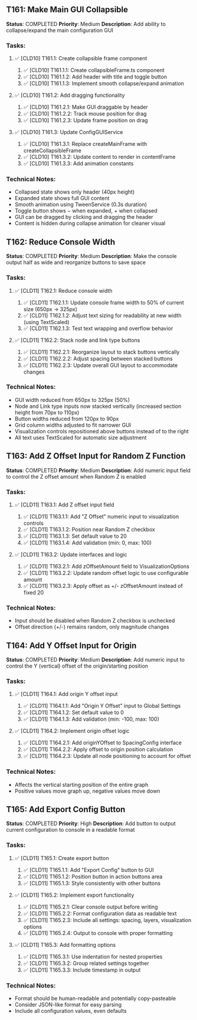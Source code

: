 ## T161: Make Main GUI Collapsible

**Status**: COMPLETED
**Priority**: Medium
**Description**: Add ability to collapse/expand the main configuration GUI

### Tasks:

1. ✅ [CLD10] T161.1: Create collapsible frame component

   1. ✅ [CLD10] T161.1.1: Create collapsibleFrame.ts component
   2. ✅ [CLD10] T161.1.2: Add header with title and toggle button
   3. ✅ [CLD10] T161.1.3: Implement smooth collapse/expand animation

2. ✅ [CLD10] T161.2: Add dragging functionality

   1. ✅ [CLD10] T161.2.1: Make GUI draggable by header
   2. ✅ [CLD10] T161.2.2: Track mouse position for drag
   3. ✅ [CLD10] T161.2.3: Update frame position on drag

3. ✅ [CLD10] T161.3: Update ConfigGUIService

   1. ✅ [CLD10] T161.3.1: Replace createMainFrame with createCollapsibleFrame
   2. ✅ [CLD10] T161.3.2: Update content to render in contentFrame
   3. ✅ [CLD10] T161.3.3: Add animation constants

### Technical Notes:

- Collapsed state shows only header (40px height)
- Expanded state shows full GUI content
- Smooth animation using TweenService (0.3s duration)
- Toggle button shows − when expanded, + when collapsed
- GUI can be dragged by clicking and dragging the header
- Content is hidden during collapse animation for cleaner visual

## T162: Reduce Console Width

**Status**: COMPLETED
**Priority**: Medium
**Description**: Make the console output half as wide and reorganize buttons to save space

### Tasks:

1. ✅ [CLD11] T162.1: Reduce console width

   1. ✅ [CLD11] T162.1.1: Update console frame width to 50% of current size (650px → 325px)
   2. ✅ [CLD11] T162.1.2: Adjust text sizing for readability at new width (using TextScaled)
   3. ✅ [CLD11] T162.1.3: Test text wrapping and overflow behavior

2. ✅ [CLD11] T162.2: Stack node and link type buttons
   1. ✅ [CLD11] T162.2.1: Reorganize layout to stack buttons vertically
   2. ✅ [CLD11] T162.2.2: Adjust spacing between stacked buttons
   3. ✅ [CLD11] T162.2.3: Update overall GUI layout to accommodate changes

### Technical Notes:

- GUI width reduced from 650px to 325px (50%)
- Node and Link type inputs now stacked vertically (increased section height from 70px to 110px)
- Button widths reduced from 120px to 90px
- Grid column widths adjusted to fit narrower GUI
- Visualization controls repositioned above buttons instead of to the right
- All text uses TextScaled for automatic size adjustment

## T163: Add Z Offset Input for Random Z Function

**Status**: COMPLETED
**Priority**: Medium
**Description**: Add numeric input field to control the Z offset amount when Random Z is enabled

### Tasks:

1. ✅ [CLD11] T163.1: Add Z offset input field

   1. ✅ [CLD11] T163.1.1: Add "Z Offset" numeric input to visualization controls
   2. ✅ [CLD11] T163.1.2: Position near Random Z checkbox
   3. ✅ [CLD11] T163.1.3: Set default value to 20
   4. ✅ [CLD11] T163.1.4: Add validation (min: 0, max: 100)

2. ✅ [CLD11] T163.2: Update interfaces and logic
   1. ✅ [CLD11] T163.2.1: Add zOffsetAmount field to VisualizationOptions
   2. ✅ [CLD11] T163.2.2: Update random offset logic to use configurable amount
   3. ✅ [CLD11] T163.2.3: Apply offset as +/- zOffsetAmount instead of fixed 20

### Technical Notes:

- Input should be disabled when Random Z checkbox is unchecked
- Offset direction (+/-) remains random, only magnitude changes

## T164: Add Y Offset Input for Origin

**Status**: COMPLETED
**Priority**: Medium
**Description**: Add numeric input to control the Y (vertical) offset of the origin/starting position

### Tasks:

1. ✅ [CLD11] T164.1: Add origin Y offset input

   1. ✅ [CLD11] T164.1.1: Add "Origin Y Offset" input to Global Settings
   2. ✅ [CLD11] T164.1.2: Set default value to 0
   3. ✅ [CLD11] T164.1.3: Add validation (min: -100, max: 100)

2. ✅ [CLD11] T164.2: Implement origin offset logic
   1. ✅ [CLD11] T164.2.1: Add originYOffset to SpacingConfig interface
   2. ✅ [CLD11] T164.2.2: Apply offset to origin position calculation
   3. ✅ [CLD11] T164.2.3: Update all node positioning to account for offset

### Technical Notes:

- Affects the vertical starting position of the entire graph
- Positive values move graph up, negative values move down

## T165: Add Export Config Button

**Status**: COMPLETED
**Priority**: High
**Description**: Add button to output current configuration to console in a readable format

### Tasks:

1. ✅ [CLD11] T165.1: Create export button

   1. ✅ [CLD11] T165.1.1: Add "Export Config" button to GUI
   2. ✅ [CLD11] T165.1.2: Position button in action buttons area
   3. ✅ [CLD11] T165.1.3: Style consistently with other buttons

2. ✅ [CLD11] T165.2: Implement export functionality

   1. ✅ [CLD11] T165.2.1: Clear console output before writing
   2. ✅ [CLD11] T165.2.2: Format configuration data as readable text
   3. ✅ [CLD11] T165.2.3: Include all settings: spacing, layers, visualization options
   4. ✅ [CLD11] T165.2.4: Output to console with proper formatting

3. ✅ [CLD11] T165.3: Add formatting options
   1. ✅ [CLD11] T165.3.1: Use indentation for nested properties
   2. ✅ [CLD11] T165.3.2: Group related settings together
   3. ✅ [CLD11] T165.3.3: Include timestamp in output

### Technical Notes:

- Format should be human-readable and potentially copy-pasteable
- Consider JSON-like format for easy parsing
- Include all configuration values, even defaults
